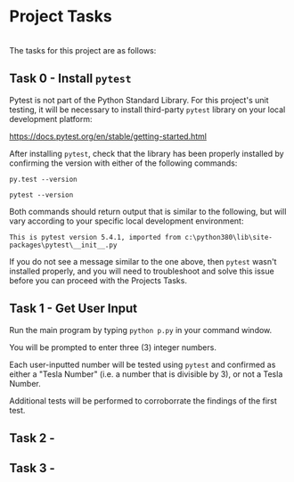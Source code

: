 # Project Tasks
<br />The tasks for this project are as follows:

## Task 0 - Install `pytest`

Pytest is not part of the Python Standard Library.  For this project's unit testing, it will be necessary to install third-party `pytest` library on your local development platform:

https://docs.pytest.org/en/stable/getting-started.html

After installing `pytest`, check that the library has been properly installed by confirming the version with either of the following commands:

`py.test --version`

`pytest --version`

Both commands should return output that is similar to the following, but will vary according to your specific local development environment:

`This is pytest version 5.4.1, imported from c:\python380\lib\site-packages\pytest\__init__.py`

If you do not see a message similar to the one above, then `pytest` wasn't installed properly, and you will need to troubleshoot and solve this issue before you can proceed with the Projects Tasks.

## Task 1 - Get User Input

Run the main program by typing `python p.py` in your command window.

You will be prompted to enter three (3) integer numbers.  

Each user-inputted number will be tested using `pytest` and confirmed as either a "Tesla Number" (i.e. a number that is divisible by 3), or not a Tesla Number.

Additional tests will be performed to corroborrate the findings of the first test.  

## Task 2 - 

## Task 3 - 
